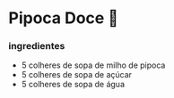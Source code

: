 # Pipoca Doce :popcorn:



### ingredientes

- 5 colheres de sopa de milho de pipoca
- 5 colheres de sopa de açúcar
- 5 colheres de sopa de água





